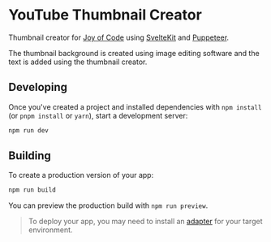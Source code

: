 # YouTube Thumbnail Creator

Thumbnail creator for [Joy of Code](https://www.youtube.com/c/joyofcodedev) using [SvelteKit](https://kit.svelte.dev/) and [Puppeteer](https://github.com/puppeteer/puppeteer).

The thumbnail background is created using image editing software and the text is added using the thumbnail creator.

## Developing

Once you've created a project and installed dependencies with `npm install` (or `pnpm install` or `yarn`), start a development server:

```bash
npm run dev
```

## Building

To create a production version of your app:

```bash
npm run build
```

You can preview the production build with `npm run preview`.

> To deploy your app, you may need to install an [adapter](https://kit.svelte.dev/docs#adapters) for your target environment.
